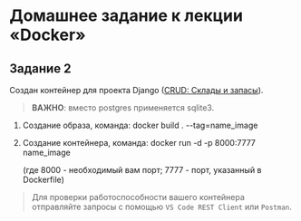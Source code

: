 # Домашнее задание к лекции «Docker»

## Задание 2

Создан контейнер для проекта Django ([CRUD: Склады и запасы](https://github.com/GalinaBoreal/dj-homeworks/tree/master/3.2-crud)).

> **ВАЖНО**: вместо postgres применяется sqlite3.

1. Создание образа, команда: docker build . --tag=name_image
2. Создание контейнера, команда: docker run -d  -p 8000:7777 name_image 

   (где 8000 - необходимый вам порт; 7777 - порт, указанный в Dockerfile)

> Для проверки работоспособности вашего контейнера отправляйте запросы с помощью `VS Code REST Client` или `Postman`.

